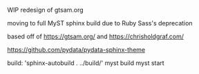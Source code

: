 WIP redesign of gtsam.org

moving to full MyST sphinx build due to Ruby Sass's deprecation

based off of https://gtsam.org/ and https://chrisholdgraf.com/

https://github.com/pydata/pydata-sphinx-theme


build:
'sphinx-autobuild . ../build/'
myst build
myst start